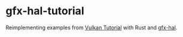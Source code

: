 # gfx-hal-tutorial

Reimplementing examples from [Vulkan Tutorial](https://vulkan-tutorial.com/) with Rust and [gfx-hal](https://vulkan-tutorial.com).
